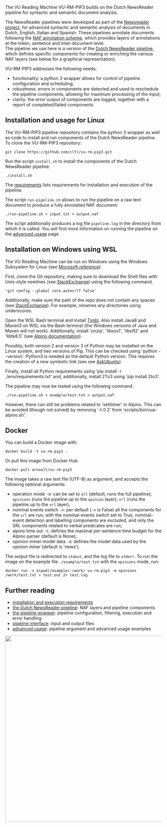 The VU Reading Machine VU-RM-PIP3 builds on the Dutch NewsReader pipeline for syntactic and semantic document analysis.   

The NewsReader pipelines were developed as part of the [Newsreader project](http://www.newsreader-project.eu/), for advanced syntactic and semantic analysis of documents in Dutch, English, Italian and Spanish. These pipelines annotate documents following the [NAF annotation scheme](https://github.com/newsreader/NAF), which provides layers of annotations at the token, sentence and inter-document level.  
The pipeline we use here is a version of the [Dutch NewsReader pipeline](http://kyoto.let.vu.nl/newsreader_deliverables/NWR-D4-2-3.pdf), which defines specific components for creating or enriching the various NAF layers (see below for a graphical representation). 

VU-RM-PIP3 addresses the following needs:

- functionality: a python 3 wrapper allows for control of pipeline configuration and scheduling;
- robustness: errors in components are detected and used to reschedule the pipeline components, allowing for maximum processing of the input;
- clarity: the error output of components are logged, together with a report of completed/failed components.


## Installation and usage for Linux
The VU-RM-PIP3 pipeline repository contains the python 3 wrapper as well as code to install and run components of the Dutch NewsReader pipeline. To clone the VU-RM-PIP3 repository:
   
    git clone https://github.com/cltl/vu-rm-pip3.git

Run the script `install.sh` to install the components of the Dutch NewsReader pipeline: 

    ./install.sh

The [requirements](https://github.com/cltl/vu-rm-pip3/blob/master/docs/requirements.md) lists requirements for installation and execution of the pipeline.

The script `run-pipeline.sh` allows to run the pipeline on a raw text document to produce a fully annotated NAF document:
    
    ./run-pipeline.sh < input.txt > output.naf

The script additionally produces a log file `pipeline.log` in the directory from which it is called. 
You will find more information on running the pipeline on the [advanced usage](https://github.com/cltl/vu-rm-pip3/blob/master/docs/usage.md) page.

## Installation on Windows using WSL

The VU Reading Machine can be run on Windows using the Windows Subsystem for Linux (see [Microsoft reference](https://docs.microsoft.com/en-us/windows/wsl/install-win10)).

First, clone the Git repository, making sure to download the Shell files with Unix-style newlines (see [StackExchange](https://stackoverflow.com/questions/10418975/how-to-change-line-ending-settings)) using the following command.

    'git config --global core.autocrlf false'

Additionally, make sure the path of the repo does not contain any spaces (see [StackExchange](https://stackoverflow.com/questions/5163642/how-to-pass-directory-path-that-have-space-to-windows-shell)). For example, renames any directories using underscores.

Open the WSL Bash terminal and install [Timbl](https://languagemachines.github.io/timbl/). Also install Java8 and Maven3 on WSL via the Bash terminal (the Windows versions of Java and Maven will not work). 
Additionally, install 'unzip', 'libxss1', 'libxft2' and 'libtk8.5' (see [Alpino documentation](https://danieldk.eu/Posts/2017-01-10-Alpino-Windows.html)).

Possibly, both version 2 and version 3 of Python may be installed on the Linux system, and two versions of Pip. This can be checked using 'python --version'. Python3 is needed as the default Python version. This requires the creation of a new symbolic link (see see [AskUbuntu](https://askubuntu.com/questions/603949/python-2-7-is-still-default-though-alias-python-python3-4-is-set)).

Finally, install all Python requirements using 'pip install -r ./env/requirements.txt' and, additionally, install 2To3 using 'pip install 2to3'.

The pipeline may now be tested using the following command.

    ./run-pipeline.sh < example/test.txt > output.naf

However, there can still be problems related to 'setitimer' in Alpino. This can be avoided (though not solved) by removing '-t 0.2' from 'scripts/bin/vua-alpino.sh'.

## Docker
You can build a Docker image with:
```
docker build -t vu-rm-pip3 .
```
Or pull this image from Docker Hub:
```
docker pull arnoult/vu-rm-pip3
```

The image takes a raw text file (UTF-8) as argument, and accepts the following optional arguments:

- operation mode `-m`: can be set to `all` (default, runs the full pipeline); `opinions` (runs the pipeline up to the `opinion` layer); `srl` (runs the pipeline up to the `srl` layer);
- nominal events switch `-n`: per default (`-n` is False) all the components for the `srl` are run; with the nominal-events switch set to True, nominal-event detection and labelling components are *excluded*, and only the SRL components related to verbal predicates are run;
- alpino time out `-t`: defines the maximal per-sentence time budget for the Alpino parser (default is None);
- opinion-miner model data `-d`: defines the model data used by the opinion miner (default is 'news').

The output file is redirected to `stdout`, and the log file to `stderr`. To run the image on the example file `./example/test.txt` with the `opinions` mode, run:
```
docker run -v $(pwd)/example/:/work/ vu-rm-pip3 -m opinions /work/test.txt > test.out 2> test.log
```  


## Further reading
- [installation and execution requirements](https://github.com/cltl/vu-rm-pip3/blob/master/docs/requirements.md)
- [the Dutch NewsReader pipeline](https://github.com/cltl/vu-rm-pip3/blob/master/docs/newsreader.md): NAF layers and pipeline components
- [the pipeline wrapper](https://github.com/cltl/vu-rm-pip3/blob/master/docs/operation.md): pipeline configuration, filtering, execution and error handling 
- [pipeline interface](https://github.com/cltl/vu-rm-pip3/blob/master/docs/interface.md): input and output files
- [advanced usage](https://github.com/cltl/vu-rm-pip3/blob/master/docs/usage.md): pipeline argument and advanced usage examples

<img src=https://github.com/cltl/vu-rm-pip3/blob/master/docs/pipe-graph.png width="600" align="middle">

